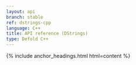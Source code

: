 ```yaml
---
layout: api
branch: stable
ref: dstrings-cpp
language: C++
title: API reference (DStrings)
type: Defold C++
---
```

{% include anchor_headings.html html=content %}